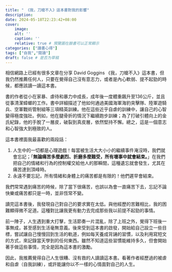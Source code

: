 ```yaml
---
title: " 《我，刀槍不入》這本書對我的影響"
description: 
date: 2024-05-18T22:23:42+08:00
cover:
    image: 
    alt: ''
    caption: ''
    relative: true # 預覽圖在臉書可以正常顯示
categories: ["讀書心得"]
tags: ["自我","閱讀"]
draft: false # 是否为草稿
---
```


相信網路上已經有很多文章在分享 David Goggins 《我，刀槍不入》這本書，但我仍然推薦任何人，只要在覺得自己沒有意志力，或者是內心軟弱、提不起勁的時候，都應該讀一讀這本書。

書的作者從小在家暴、虐待和暴力中成長，成年後一度體重飆升至136公斤，並且從事清潔蟑螂的工作。書中詳細描述了他如何通過美國海軍海豹突擊隊、陸軍遊騎兵、空軍戰術管制組等三項精英訓練。他在這些近乎自虐的訓練中，讓自己的心智變得極度強壯。例如，他在腿骨折的情況下繼續跑步訓練；為了打破引體向上的金氏紀錄，他的手脫了一層皮，破裂到真皮層，依然堅持不懈。總之，這是一個意志和心智強大到極致的人。

這本書裡面我最喜歡的兩段話：
1. 人生中的一切都是心理遊戲！每當被生活大大小小的繼續事件淹沒時，我們就會忘記；「**無論痛苦多麼劇烈、折磨多麼難受，所有壞事中就會結束。**」在我們把自己的情緒和行為的控制權交給他人的那瞬間，這種遺忘就會發生，尤其在痛苦達到頂峰時。
2. 永遠不要忘記，所有情緒和身體上的痛苦都是有限的！他們遲早會結束。

我們常常遇到痛苦的時候，除了當下很痛苦，也誤以為會一直痛苦下去，忘記不論快樂或痛苦都只是一時，並非恆常不變。

讀完這本書後，我發現自己對自己的要求實在太低。與他經歷的苦難相比，我的困難顯得微不足道。這種對比讓我更有動力去完成那些我以前提不起勁的事情。

前一陣子，人生遇到重大打擊，生活節奏一片混亂，除了上班之外，覺得下班後一事無成，甚至感到生活毫無意義。後來受到這本書的啟發，開始給自己設立一些目標，嘗試讓自己慢慢回到生活的軌道，例如每天養成背誦的習慣，以及利用寫短文的方式，來記錄當天學到的任何東西。雖然不知道這些習慣能維持多久，但會開始著手做這些事情，完全是因為這本書的激勵。

因此，我推薦覺得自己人生很糟、沒有救的人讀讀這本書。看著作者經歷過的被虐和自虐（自我訓練），或許能讓你以不一樣的心情面對自己的人生。